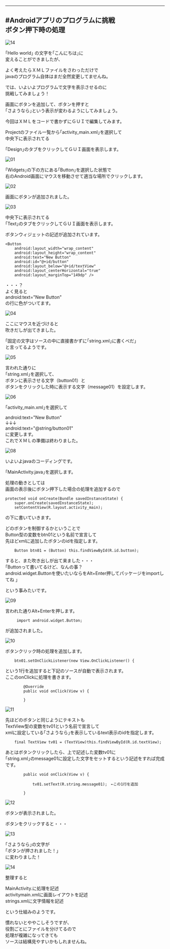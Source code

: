 -----------------------------------
#Androidアプリのプログラムに挑戦  
ボタン押下時の処理  
-----------------------------------

![14](https://github.com/miyake-yasunaga/02_Button/blob/master/images/14.png)

｢Hello world｣ の文字を｢こんにちは｣に  
変えることができましたが、  

よく考えたらＸＭＬファイルをさわっただけで  
javaのプログラム自体はまだ全然変更してませんね。  

では、いよいよプログラムで文字を表示させるのに  
挑戦してみましょう！  

画面にボタンを追加して、ボタンを押すと  
｢さようなら｣という表示が変わるようにしてみましょう。  

今回はＸＭＬをコードで書かずにＧＵＩで編集してみます。  

Projectのファイル一覧から｢activity_main.xml｣を選択して  
中央下に表示されてる  

｢Design｣のタブをクリックしてＧＵＩ画面を表示します。  

![01](https://github.com/miyake-yasunaga/02_Button/blob/master/images/01.png)


｢Widgets｣の下の方にある｢Button｣を選択した状態で  
右のAndroid画面にマウスを移動させて適当な場所でクリックします。  

![02](https://github.com/miyake-yasunaga/02_Button/blob/master/images/02.png)

画面にボタンが追加されました。  

![03](https://github.com/miyake-yasunaga/02_Button/blob/master/images/03.png)

中央下に表示されてる  
｢Text｣のタブをクリックしてＧＵＩ画面を表示します。  

ボタンウィジェットの記述が追加されています。  

    <Button
        android:layout_width="wrap_content"
        android:layout_height="wrap_content"
        android:text="New Button"
        android:id="@+id/button"
        android:layout_below="@+id/textView"
        android:layout_centerHorizontal="true"
        android:layout_marginTop="149dp" />

・・・？  
よく見ると  
        android:text="New Button"  
の行に色がついてます。  

![04](https://github.com/miyake-yasunaga/02_Button/blob/master/images/04.png)

ここにマウスを近づけると  
吹きだしが出てきました。  

｢固定の文字はソースの中に直接書かずに｢string.xml｣に書くべだ｣  
と言ってるようです。  

![05](https://github.com/miyake-yasunaga/02_Button/blob/master/images/05.png)

言われた通りに  
｢string.xml｣を選択して、  
ボタンに表示させる文字（button01）と  
ボタンをクリックした時に表示する文字（message01）を設定します。  

![06](https://github.com/miyake-yasunaga/02_Button/blob/master/images/06.png)

｢activity_main.xml｣を選択して  

android:text="New Button"  
↓↓↓  
android:text="@string/button01"  
に変更します。  
これでＸＭＬの準備は終わりました。  

![08](https://github.com/miyake-yasunaga/02_Button/blob/master/images/08.png)

いよいよjavaのコーディングです。  

｢MainActivity.java｣を選択します。  

処理の動きとしては  
画面の表示後にボタン押下した場合の処理を追加するので  

    protected void onCreate(Bundle savedInstanceState) {
        super.onCreate(savedInstanceState);
        setContentView(R.layout.activity_main);

の下に書いていきます。  

どのボタンを制御するかということで  
Button型の変数をbtn01という名前で宣言して  
先ほどxmlに追加したボタンのidを指定します。  

        Button btn01 = (Button) this.findViewById(R.id.button);

すると、また吹き出しが出て来ました・・・  
｢Buttonって書いてるけど、なんの事？  
android.widget.Buttonを使いたいならをAlt+Enter押してパッケージをimportしてね ｣  

という事みたいです。  

![09](https://github.com/miyake-yasunaga/02_Button/blob/master/images/09.png)

言われた通りAlt+Enterを押します。  

         import android.widget.Button;  
が追加されました。  

![10](https://github.com/miyake-yasunaga/02_Button/blob/master/images/10.png)

ボタンクリック時の処理を追加します。  

        btn01.setOnClickListener(new View.OnClickListener() {

という1行を追加すると下記のソースが自動で表示されます。  
ここのonClickに処理を書きます。  

            @Override  
            public void onClick(View v) {  

            }  

![11](https://github.com/miyake-yasunaga/02_Button/blob/master/images/11.png)

先ほどのボタンと同じようにテキストも  
TextView型の変数をtv01という名前で宣言して  
xmlに設定している｢さようなら｣を表示しているtext表示のidを指定します。  

        final TextView tv01 = (TextView)this.findViewById(R.id.textView);  

あとはボタンクリックしたら、上で記述した変数tv01に  
｢string.xml｣のmessage01に設定した文字をセットするという記述をすれば完成です。  


            public void onClick(View v) {  

                tv01.setText(R.string.message01);　←この1行を追加  

            }  

![12](https://github.com/miyake-yasunaga/02_Button/blob/master/images/12.png)

ボタンが表示されました。  

ボタンをクリックすると・・・  

![13](https://github.com/miyake-yasunaga/02_Button/blob/master/images/13.png)

｢さようなら｣の文字が  
｢ボタンが押されました！｣  
に変わりました！  

![14](https://github.com/miyake-yasunaga/02_Button/blob/master/images/14.png)

整理すると  

MainActivity.に処理を記述  
activitymain.xmlに画面レイアウトを記述  
strings.xmlに文字情報を記述  

という仕組みのようです。  

慣れないとややこしそうですが、  
役割ごとにファイルを分けてるので  
処理が複雑になってきても  
ソースは結構見やすいかもしれませんね。  
